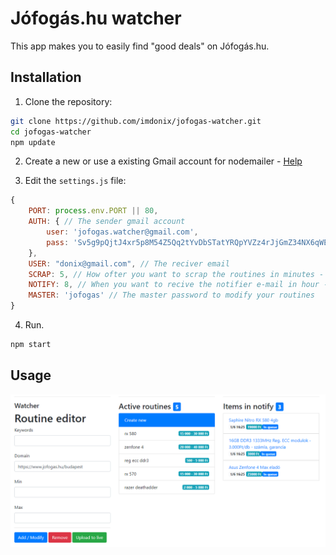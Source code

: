 # Jófogás.hu watcher

This app makes you to easily find "good deals" on Jófogás.hu.

## Installation

1. Clone the repository:

```bash
git clone https://github.com/imdonix/jofogas-watcher.git
cd jofogas-watcher
npm update
```

2. Create a new or use a existing Gmail account for nodemailer - [Help](https://nodemailer.com/usage/using-gmail/)  

3. Edit the `settings.js` file:

```javascript
{
    PORT: process.env.PORT || 80,
    AUTH: { // The sender gmail account 
        user: 'jofogas.watcher@gmail.com', 
        pass: 'Sv5g9pQjtJ4xr5p8M54Z5Qq2tYvDbSTatYRQpYVZz4rJjGmZ34NX6qWEqMBLDpLG' 
    },
    USER: "donix@gmail.com", // The reciver email
    SCRAP: 5, // How ofter you want to scrap the routines in minutes - For example 5 is every 5 minues 
    NOTIFY: 8, // When you want to recive the notifier e-mail in hour - For example 8 is the e-mail will be sent in 8:00 AM
    MASTER: 'jofogas' // The master password to modify your routines
}
```

4. Run. 

```bash
npm start
```

## Usage

![In use](https://raw.githubusercontent.com/imdonix/jofogas-watcher/main/doc/preview.png)
